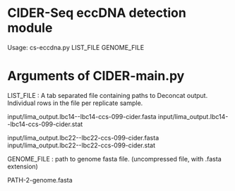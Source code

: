 # CIDER-Seq eccDNA detection module

Usage: cs-eccdna.py LIST_FILE GENOME_FILE

  
# Arguments of CIDER-main.py

LIST_FILE : A tab separated file containing paths to Deconcat output. Individual rows in the file per replicate sample.

input/lima_output.lbc14--lbc14-ccs-099-cider.fasta  input/lima_output.lbc14--lbc14-ccs-099-cider.stat

input/lima_output.lbc22--lbc22-ccs-099-cider.fasta  input/lima_output.lbc22--lbc22-ccs-099-cider.stat

GENOME_FILE : path to genome fasta file. (uncompressed file, with .fasta extension)

PATH-2-genome.fasta

  
